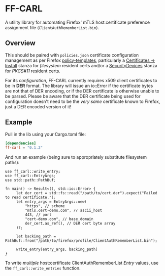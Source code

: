 # FF-CARL

A utility library for automating Firefox' mTLS host:certificate preference assignment file (`ClientAuthRememberList.bin`).

## Overview
This should be paired with `policies.json` certificate configuration management as per Firefox
[policy-templates](https://mozilla.github.io/policy-templates/), particularly a
[Certificates -> Install](https://mozilla.github.io/policy-templates/#policiesjson-15) stanza for *filesystem* resident
certs and/or a [SecurityDevices](https://mozilla.github.io/policy-templates/#policiesjson-89) stanza for *PKCS#11* resident
certs.

For its *configuration*, FF-CARL currently requires x509 client certificates to be in **DER** format.  The library will issue an io::Error if the certificate bytes are not that of DER encoding, or if the DER certificate is otherwise unable to be parsed.  Please be aware that the DER certificate being used for configuration doesn't need to be the *very same* certificate known to Firefox, just a DER encoded version of it!

## Example
Pull in the lib using your Cargo.toml file:

```toml
[dependencies]
ff-carl = "0.1.2"
```
And run an example (being sure to appropriately substitute filesystem paths):

```rust,no_run
use ff_carl::write_entry;
use ff_carl::EntryArgs;
use std::path::PathBuf;

fn main() -> Result<(), std::io::Error> {
     let der_cert = std::fs::read("/path/to/cert.der").expect("Failed to read certificate.");
     let entry_args = EntryArgs::new(
         "https", // scheme
         "mtls.cert-demo.com", // ascii_host
         443, // port
         "cert-demo.com", // base_domain
         der_cert.as_ref(), // DER cert byte array
     )?;

     let backing_path = PathBuf::from("/path/to/firefox/profile/ClientAuthRememberList.bin");

     write_entry(entry_args, backing_path)
}
```

To write *multiple* host:certificate ClientAuthRememberList *Entry* values, use the `ff_carl::write_entries` function.
